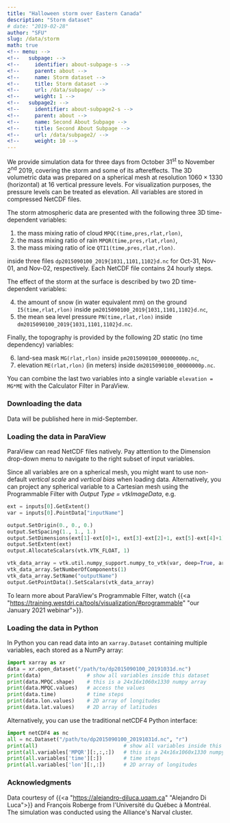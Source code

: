 ```yaml
---
title: "Halloween storm over Eastern Canada"
description: "Storm dataset"
# date: "2019-02-28"
author: "SFU"
slug: /data/storm
math: true
<!-- menu: -->
<!--   subpage: -->
<!--     identifier: about-subpage-s -->
<!--     parent: about -->
<!--     name: Storm dataset -->
<!--     title: Storm dataset -->
<!--     url: /data/subpage/ -->
<!--     weight: 1 -->
<!--   subpage2: -->
<!--     identifier: about-subpage2-s -->
<!--     parent: about -->
<!--     name: Second About Subpage -->
<!--     title: Second About Subpage -->
<!--     url: /data/subpage2/ -->
<!--     weight: 10 -->
---
```


<!-- time, pres, rlat, rlon -->
<!--         time = UNLIMITED ; // (24 currently) -->
<!--         pres = 16 ; -->

We provide simulation data for three days from October 31<sup>st</sup> to November 2<sup>nd</sup> 2019, covering
the storm and some of its aftereffects. The 3D volumetric data was prepared on a spherical mesh at resolution
$1060\times 1330$ (horizontal) at $16$ vertical pressure levels. For visualization purposes, the pressure levels
can be treated as elevation. All variables are stored in compressed NetCDF files.

The storm atmospheric data are presented with the following three 3D time-dependent variables:

1. the mass mixing ratio of cloud `MPQC(time,pres,rlat,rlon)`,
2. the mass mixing ratio of rain `MPQR(time,pres,rlat,rlon)`,
3. the mass mixing ratio of ice `QTI1(time,pres,rlat,rlon)`.

inside three files `dp2015090100_2019{1031,1101,1102}d.nc` for Oct-31, Nov-01, and Nov-02, respectively. Each
NetCDF file contains 24 hourly steps.

The effect of the storm at the surface is described by two 2D time-dependent variables:

4. the amount of snow (in water equivalent mm) on the ground `I5(time,rlat,rlon)` inside
   `pm2015090100_2019{1031,1101,1102}d.nc`,
5. the mean sea level pressure `PN(time,rlat,rlon)` inside `dm2015090100_2019{1031,1101,1102}d.nc`.

Finally, the topography is provided by the following 2D static (no time dependency) variables:

6. land-sea mask `MG(rlat,rlon)` inside `pm2015090100_00000000p.nc`,
7. elevation `ME(rlat,rlon)` (in meters) inside `dm2015090100_00000000p.nc`.

You can combine the last two variables into a single variable `elevation = MG*ME` with the Calculator Filter
in ParaView.

<!-- in a file `topo.pvd` on a Cartesian mesh -->








<!-- for f in contestData/*; do -->
<!--     ln -s $f ${f/contestData\//} -->
<!-- done -->







### Downloading the data

Data will be published here in mid-September.

<!-- ~/visualizeThis/website/hidden/current.md -->






### Loading the data in ParaView

ParaView can read NetCDF files natively. Pay attention to the Dimension drop-down menu to navigate to the
right subset of input variables.

Since all variables are on a spherical mesh, you might want to use non-default *vertical scale* and *vertical
bias* when loading data. Alternatively, you can project any spherical variable to a Cartesian mesh using the
Programmable Filter with *Output Type = vtkImageData*, e.g.

```py
ext = inputs[0].GetExtent()
var = inputs[0].PointData["inputName"]

output.SetOrigin(0., 0., 0.)
output.SetSpacing(1., 1., 1.)
output.SetDimensions(ext[1]-ext[0]+1, ext[3]-ext[2]+1, ext[5]-ext[4]+1)
output.SetExtent(ext)
output.AllocateScalars(vtk.VTK_FLOAT, 1)

vtk_data_array = vtk.util.numpy_support.numpy_to_vtk(var, deep=True, array_type=vtk.VTK_FLOAT)
vtk_data_array.SetNumberOfComponents(1)
vtk_data_array.SetName("outputName")
output.GetPointData().SetScalars(vtk_data_array)
```

To learn more about ParaView's Programmable Filter, watch
{{<a "https://training.westdri.ca/tools/visualization/#programmable" "our January 2021 webinar">}}.


### Loading the data in Python

In Python you can read data into an `xarray.Dataset` containing multiple variables, each stored as a NumPy
array:

```py
import xarray as xr
data = xr.open_dataset("/path/to/dp2015090100_20191031d.nc")
print(data)               # show all variables inside this dataset
print(data.MPQC.shape)    # this is a 24x16x1060x1330 numpy array
print(data.MPQC.values)   # access the values
print(data.time)          # time steps
print(data.lon.values)    # 2D array of longitudes
print(data.lat.values)    # 2D array of latitudes
```

Alternatively, you can use the traditional netCDF4 Python interface:

```py
import netCDF4 as nc
all = nc.Dataset("/path/to/dp2015090100_20191031d.nc", "r")
print(all)                            # show all variables inside this dataset
print(all.variables['MPQR'][:,:,:])   # this is a 24x16x1060x1330 numpy array
print(all.variables['time'][:])       # time steps
print(all.variables['lon'][:,:])      # 2D array of longitudes
```

<!-- ### References -->

<!-- 1. M. H. Shahnas, W. R. Peltier, Z. Wu, R. Wentzcovitch (2011): [The high pressure electronic spin transition in iron: potential impacts upon mantle mixing](http://dx.doi.org/10.1029/2010JB007965). J. Geophys. Res. **116**, B08205 -->
<!-- 1. M. H. Shahnas, R. N. Pysklywec, and D. A. Yuen (2016): [Spawning superplumes from the midmantle: The impact of spin transitions in the mantle](https://doi.org/10.1002/2016GC006509). Geochemistry, Geophysics, Geosystems **17**, 4051-4063 -->
<!-- 1. M. H. Shahnas, D. A. Yuen, R.N. Pysklywec (2017): [Mid-mantle heterogeneities and iron spin transition in the lower mantle: Implications for mid-mantle slab stagnation](http://dx.doi.org/10.1016/j.epsl.2016.10.052). Earth and Planetary Science Letters **458**, 293–304 -->
<!-- 1. [Researcher's page](http://www.atmosp.physics.utoronto.ca/~shahnas/htmls/Research.htm) at the University of Toronto -->

### Acknowledgments

Data courtesy of {{<a "https://alejandro-diluca.uqam.ca" "Alejandro Di Luca">}} and François Roberge from
l'Université du Québec à Montréal. The simulation was conducted using the Alliance's Narval cluster.

<!-- Data storage services provided by Cedar team at Simon Fraser University, Canada. -->



<!-- {{<a "link" "text">}} -->
